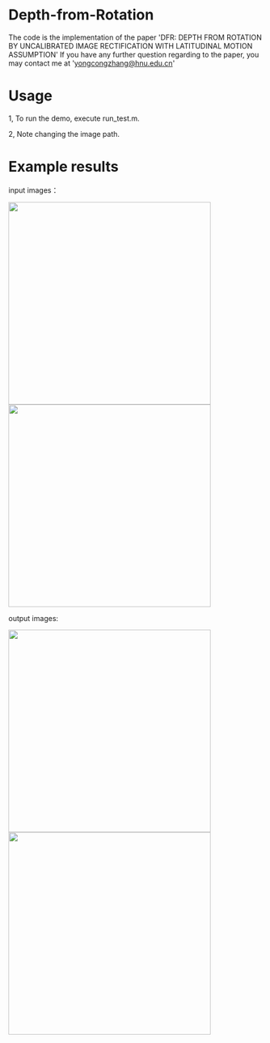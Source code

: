 # Depth-from-Rotation
The code is the implementation of the paper 'DFR: DEPTH FROM ROTATION BY UNCALIBRATED IMAGE RECTIFICATION WITH LATITUDINAL MOTION ASSUMPTION'
If you have any further question regarding to the paper, you may contact me at 'yongcongzhang@hnu.edu.cn'
# Usage
1, To run the demo, execute run_test.m. 

2, Note changing the image path.
# Example results
input images：

<img src="https://github.com/zhangtaxue/DFR/blob/master/test_picture/street1.jpg" width="400" height="400"><img src="https://github.com/zhangtaxue/DFR/blob/master/test_picture/street2.jpg" width="400" height="400">

output images:

<img src="https://github.com/zhangtaxue/DFR/blob/master/result_street1.jpg" width="400" height="400"><img src="https://github.com/zhangtaxue/DFR/blob/master/result_street2.jpg" width="400" height="400">

